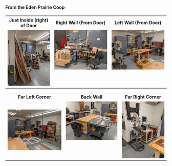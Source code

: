 #### From the Eden Prairie Coop

<table>
  <tr>
    <th>Just Inside (right)  of Door</td>
    <th>Right Wall (From Door)</td>
    <th>Left Wall (From Door)</td>
  </tr>
  <tr>
      <td valign="top">
      <a href="./EP-Shop-1.jpg">
      <img src="./Thumbnails/EP-Shop-1-T.jpg">
      </a>
      </td>
      <td valign="top">
      <a href="./Ep-Shop-2.jpg">
      <img src="./Thumbnails/EP-Shop-2-T.jpg">
      </a>
      </td>
      <td valign="top">
      <a href="./EP-Shop-3.jpg">
      <img src="./Thumbnails/EP-Shop-3-T.jpg">
      </a>
      </td>
  </tr>
 </table>


<table>
  <tr>
    <th>Far Left Corner</td>
    <th>Back Wall</td>
    <th>Far Right Corner</td>
  </tr>
  <tr>
      <td valign="top.>
      <a href="./EP-Shop-4.jpg">
      <img src="./Thumbnails/EP-Shop-4-T.jpg">
      </a>
      </td>
      <td valign="top">
      <a href="./EP-Shop-5.jpg">
      <img src="./Thumbnails/EP-Shop-5-T.jpg">
      </a>
      </td>
      <td valign="top">
      <a href="./EP-Shop-6.jpg">
      <img src="./Thumbnails/EP-Shop-6-T.jpg">
      </a>
      </td>
  </tr>
 </table>
 
